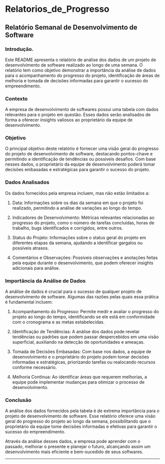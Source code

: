 # Relatorios_de_Progresso
## Relatório Semanal de Desenvolvimento de Software

 ### Introdução.

Este README apresenta o relatório de análise dos dados de um projeto de desenvolvimento de software realizado ao longo de uma semana. O relatório tem como objetivo demonstrar a importância da análise de dados para o acompanhamento do progresso do projeto, identificação de áreas de melhoria e tomada de decisões informadas para garantir o sucesso do empreendimento.

### Contexto
A empresa de desenvolvimento de softwares possui uma tabela com dados relevantes para o projeto em questão. Esses dados serão analisados de forma a oferecer insights valiosos ao proprietário da equipe de desenvolvimento.

### Objetivo
O principal objetivo deste relatório é fornecer uma visão geral do progresso do projeto de desenvolvimento de software, destacando pontos-chave e permitindo a identificação de tendências ou possíveis desafios. Com base nesses dados, o proprietário da equipe de desenvolvimento poderá tomar decisões embasadas e estratégicas para garantir o sucesso do projeto.

### Dados Analisados
Os dados fornecidos pela empresa incluem, mas não estão limitados a:

1. Data: Informações sobre os dias da semana em que o projeto foi realizado, permitindo a análise de variações ao longo do tempo.

2. Indicadores de Desenvolvimento: Métricas relevantes relacionadas ao progresso do projeto, como o número de tarefas concluídas, horas de trabalho, bugs identificados e corrigidos, entre outros.

3. Status do Projeto: Informações sobre o status geral do projeto em diferentes etapas da semana, ajudando a identificar gargalos ou possíveis atrasos.

4. Comentários e Observações: Possíveis observações e anotações feitas pela equipe durante o desenvolvimento, que podem oferecer insights adicionais para análise.

### Importância da Análise de Dados
A análise de dados é crucial para o sucesso de qualquer projeto de desenvolvimento de software. Algumas das razões pelas quais essa prática é fundamental incluem:

1. Acompanhamento do Progresso: Permite medir e avaliar o progresso do projeto ao longo do tempo, identificando se ele está em conformidade com o cronograma e as metas estabelecidas.

2. Identificação de Tendências: A análise dos dados pode revelar tendências ou padrões que podem passar despercebidos em uma visão superficial, auxiliando na detecção de oportunidades e ameaças.

3. Tomada de Decisões Embasadas: Com base nos dados, a equipe de desenvolvimento e o proprietário do projeto podem tomar decisões informadas e estratégicas, priorizando tarefas ou realocando recursos conforme necessário.

4. Melhoria Contínua: Ao identificar áreas que requerem melhorias, a equipe pode implementar mudanças para otimizar o processo de desenvolvimento.

### Conclusão
A análise dos dados fornecidos pela tabela é de extrema importância para o projeto de desenvolvimento de software. Esse relatório oferece uma visão geral do progresso do projeto ao longo da semana, possibilitando que o proprietário da equipe tome decisões informadas e efetivas para garantir o sucesso do empreendimento.

Através da análise desses dados, a empresa pode aprender com o passado, melhorar o presente e planejar o futuro, alcançando assim um desenvolvimento mais eficiente e bem-sucedido de seus softwares.

--- 
